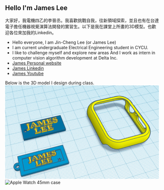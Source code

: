 ## Hello I'm James Lee
大家好，我電機四乙的李晉丞。我喜歡挑戰自我，往新領域探索，並且也有在台達電子擔任機器視覺演算法開發的實習生。以下是我在課堂上所畫的3D模型。也歡迎各位來加我的Linkedin。


- Hello everyone, I am Jin-Cheng Lee (or James Lee) 
- I am current undergraduate Electrical Engineering student in CYCU.
- I like to challenge myself and explore new areas
And I work as intern in computer vision algorithm development at Delta Inc.
- [James Personal website](https://jinchunglee.github.io/JinChengLeeWeb.github.io/)
- [James Linkedin](https://www.linkedin.com/in/jin-cheng-lee-b70250269/)
- [James Youtube](https://www.youtube.com/@JamesLee-ub4rm)

 


Below is the 3D model I design during class.
![Apple Watch 45mm case](image/james_case_model.png)
![Apple Watch 45mm case](image/james_case_solid.png)